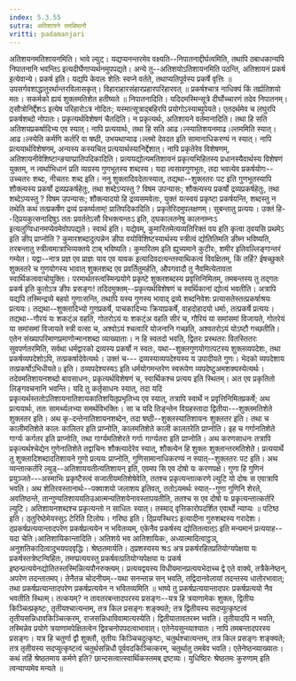 ```yaml
---
index: 5.3.55
sutra: अतिशायने तमबिष्ठनौ
vritti: padamanjari
---
```


 अतिशयनमतिशायनमिति। भावे ल्युट्। यद्यप्यनन्तरमेव वक्ष्यति--निपातनाद्दीर्घत्वमिति, तथापि ठबाधकान्यपि निपातनानि भवन्तिऽ इत्यदीर्घेणाप्यर्थनमुपपद्यते। अन्ये तु--अतिशयोऽतिशायनमिति पठन्ति, अतिशायनं प्रकर्ष इत्येवान्ये। प्रकर्ष इति। यद्यपि केवलः शेतिः स्वप्ने वर्तते, तथाप्यतिपूर्वस्य प्रकर्षे वृत्तिः ॥ उपसर्गवशाद्धातुरर्थान्तरविलासकृत्। विहाराहारसंहारप्रहारपरिहारवत् ॥  प्रकर्षश्चात्र नाधिक्यं किं तर्ह्यतिशयो मतः। सकर्मको ह्ययं शुक्लमतिशेत हतीष्यते ॥ निपातनादिति। यदिदमस्मिन्सूत्रे दीर्घोच्चारणं तदेव निपातनम्। ठ्सौत्रोनिर्द्देशःऽ इत्येष परिहारोऽत्र नोदितः; यस्मात्सूत्राद्बहिरपि प्रयोगोऽस्याब्युपेयते। एतदर्थमेव च लघुरपि प्रकर्षशब्दो नोपातः। प्रकृत्यर्थविशेषणं चैतदिति। न प्रकृत्यर्थः, अतिशायने वर्तमानादिति। तथा हि सति अतिशयप्रकर्षादिभ्य एव स्यात्। नापि प्रत्ययार्थः, तथा हि सति आढ।ल्स्यातिशयनमाढ।ल्तममिति स्यात्। आढ।ल्स्येति कर्मणि कर्तरि वा षष्ठी, उभयथाप्याढ।ल्तमो देवदत इति सामानाधिकरण्यं न स्यात्। नापि प्रत्ययार्थविशेषणम्, अन्यस्य कस्यचित् प्रत्ययार्थस्यानिर्द्देशात्। नापि प्रकृतेरेव विशेषणम्, अतिशायनीवेशिष्टान्ङ्याप्प्रातिपदिकादिति। प्रत्ययद्योत्यमतिशायनं प्रकृत्यभिहितस्य प्रधानस्यैवार्थस्य विशेषणं युक्तम्, न त्वर्थाभिधानं प्रति व्यग्रस्य गुणभूतस्य शब्दस्य। यदा त्वसावगुणभूतः, तदा भवत्येव प्रकर्षयोगः--उच्चतरः शब्दः, नीचतरः शब्द इति। ननु शुक्लादिवदेतत्स्यात्, तद्यथा--शुक्लतरः पट इति गुणभूतस्यापि शौक्ल्यस्य प्रकर्षो द्रव्यप्रकर्षहेतुः, तथा शब्देऽप्यस्तु ? विषम उपन्यासः; शौक्ल्यस्य प्रकर्षो द्रव्यप्रकर्षहेतुः, तथा शब्देऽप्यस्तु ? विषम उपन्यासः; शौक्ल्यादयो हि द्रव्यसमवेताः, युक्तं यत्स्वयं प्रकृष्टा प्रकर्षयन्ति, शब्दस्तु न तथेति कथं तत्प्रकर्षेण द्रव्यं प्रकर्ष्यताम्! प्रातिपदिकादिति। प्रकृतेरिदमुपलक्षणम्। सुबन्तातु प्रत्ययः। उक्तं हि--ठ्प्रियकुत्सनादिषुऽ ततः प्रवर्ततेऽसौ विभक्त्यन्तःऽ इति, ठ्घकालतनेषु कालनाम्नःऽ इत्यलुग्विधानमप्येवमेवोपपद्यते। स्वार्थ इति। यद्येवम्, कुमारितमेत्यव्यतिरिक्तं वय इति कृत्वा ठ्वयसि प्रथमेऽ इति ङीप् प्राप्नोति ? कुमारशब्दादुत्पन्नेन ङीपा वयोविशिष्टस्यार्थस्य स्त्रीत्वं द्योतितिमति ङीब्न भविष्यति, तरबन्तातु स्त्रीत्वमात्राभिव्यक्तये टाब् भविष्यति। कुमारितम इति ह्युच्यमाने कुटीरः, शमीर इतिवल्लिङ्गान्तरं गम्येत। यद्वा--नात्र प्रज्ञ एव प्राज्ञः याव एव यावक इत्यादिवदत्यन्तस्वाथिकत्वं विवक्षितम्, किं तर्हि? ईषच्छुक्ले शुक्लतरे च गुणयोगस्य भावात् शुक्लशब्द एव प्रवर्तितुमर्हति, औपगवादौ तु नैवमित्येतावता स्वार्थिकत्ववाचोयुक्तिः। परमार्थतस्त्वस्मिन्प्रयोगे प्रकृष्टे शुक्लशब्दस्य प्रवृत्तिनिमितम्, तमबन्तस्य तु तद्गतः प्रकर्ष इति कुतोऽत्र ङीपः प्रसङ्गः! तदिदमुक्तम्--प्रकृत्यर्थविशेषणं च स्वर्थिकानां द्योत्यं भवतीति। अत्रापि यद्यपि तस्मिन्द्रव्ये बहवो गुणाःसन्ति, तथापि यस्य गुणस्य भावाद् द्रव्ये शब्दनिवेशः प्रत्यासतेस्तत्प्रकर्षाश्रयः प्रत्ययः। तद्यथा--शुक्लादिभ्यो गुणप्रकर्षे, पाचकादिभ्यः क्रियाप्रकर्षे, वाहदोहादयो धर्माः, तत्प्रकर्षे प्रत्ययः। तद्यथा--गौरयं यः शकट्ंअ वहति, गोतरोऽयं यः शकट्ंअ वहति सीरं च, गौरियं या समांसमां विजायते, गोतरेयं या समांसमां विजायते स्त्री वत्सा च, अश्वोऽयं श्चत्वारि योजनानि गच्छति, अश्वतरोऽयं योऽष्टौ गच्छतीति। एतेन संख्यापरिमाणप्रमाणोन्मानशब्दा व्याख्याताः। न हि स्वतदो भवति, द्वितरः प्रस्थतरः वितस्तितरः सुवपर्णतरमिति, सर्वथा धर्मद्वारको द्रव्यस्य प्रकर्षो न स्वतः, यथा--शुक्लगुणयोगात्पटस्य शुक्लव्यपदेशः, तथा प्रकर्षव्यपदेशोऽपि, तत्प्रकर्षादेवेत्यर्थः। उक्तं च--- द्रव्यस्याव्यपदेश्यस्य य उपादीयते गुणः। भेदको व्यपदेशाय तत्प्रकर्षोऽभिधीयते॥ इति। ठव्यपदेश्यस्यऽ इति धर्मयोगमन्तरेण स्वरूपेण व्यपदेष्टुअमशक्यस्येत्यर्थः। तदेवमतिशायनशब्दो बावसाधनः, प्रकृत्यर्थविशेषणं च, स्वार्थिकश्च प्रत्यय इति स्थितम्। अत एव प्रकृतितो लिङ्गवचनानि भवन्ति। यदि तु कर्तृसाधनः स्यात्, तदा यदि प्रकृत्यर्थस्ततोऽतिशायनातिशायकातिशयितृप्रभृतिभ्य एव स्यात्, तत्रापि स्वार्थे न प्रवृत्तिनिमितप्रकर्षे; अथ प्रत्ययार्थः, ततः सामर्थ्यलभ्या समर्थविभक्तिः। सा च यदि तिङ्न्तेन विग्रहस्तादा द्वितीया---शुक्लमतिशेते शुक्लतर इति। अथ कृ-दन्तेनातिशायनशब्देन, तदा षष्ठी--शुक्लस्यातिशायनः शुक्लतर इति। तथा च कालीमतिशेते कालः कालितर इति प्राप्नोति, कालमतिशेते काली कालतरेति प्राप्नोति। इह च गर्गानतिशेते गार्ग्यः कर्गतर इति प्राप्नोति, तथा गार्ग्यमतिशेरते गर्गाः गार्ग्यतरा इति प्राप्नोति। अथ करणसाधनः तत्रापि प्रकृत्यर्थश्चेद्येन गुणेनातिशेते तद्वाचिनः शौक्ल्यादेरेव स्यात्, शौक्ल्येन हि शुक्लः शुक्लान्तरमतिशेते। प्रत्ययार्थे तु शुक्लादिशब्दादतिशायने गुणो प्रत्ययः प्राप्नोति, गुणिसामानाधिकरण्यं न स्यात्--शुक्लतरः पट इति। अथ व्यन्तात्कर्तरि ल्युड्--अतिशाययतीत्यतिशायन् इति, एवमप सि एव दोषो यः करणपक्षे। गुणा हि गुणिनं प्रयुञ्जते---अस्माभिः प्रकृष्टैस्त्वं सजातीयमतिशेषेवेति, ततश्च प्रकृत्यन्तात्करणे ल्युटि यो दोषः स एवात्रापि भवति। अथ शेतिरवस्तानार्थः--पक्वाशयो जलाशय इतिवत्, ततोऽयमर्थः स्यात्--गुणा गुणिनि शेरते, अवतिष्ठन्ते, तान्गुण्यतिशाययतिउआत्मन्यतिशयेनावस्तापयतीति, ततश्च स एव दोषो यः प्रकृत्यन्तात्कर्तरि ल्युटि। अतिशायनशब्दश्च प्रकृत्यन्तो न साधितः स्यात्। तस्माद् वृत्तिकारोपदर्शित एवार्थो न्याप्यः ॥  पटिष्ठ इति। ठ्तुरिष्ठेमेयस्सुऽ टेरिति टिलोपः। गरिष्ठ इति। ठ्प्रियस्थिरऽ इत्यादीना गुरुशब्दस्य गरादेशः। ठ्प्रकर्षप्रत्ययान्तादपरेण प्रकर्षप्रत्ययेन न भवितव्यम्, एकेनैव प्रकर्षस्य द्योतितत्वात्ऽ इति मन्यमानं प्रत्ययाह--यदा चेति।आतिशायिकान्तादिति। अतिशये भव आतिशायिकः, अध्यात्मादित्वाट्ठञ्, अनुशतिकादित्वादुभयपदवृद्धिः। श्रेष्ठतमार्यति। ठ्प्रशस्यस्य श्रःऽ अत्र प्रकर्षरहितप्रतियोग्यपेक्षया यः प्रकर्षस्तत्रेष्टन्विहितः, तमप्प्रत्ययस्तु प्रकर्षवत्प्रतियोग्यपेक्षया यः प्रकर्ष इष्ठन्प्रत्ययेनद्योतितस्तस्मिन्नित्यपौनरुक्त्यम्। प्रत्ययद्वयस्य विधीयमानप्रत्ययभेदाच्च द्वे एते वाक्ये, तत्रैकेनेष्ठन्, अपरेण तदन्तातमप्। तेनैतन्न चोदनीयम्--यथा सनन्तान्न सन् भवति, तद्विदानवेलायां तदन्तस्य धातोरभावात्; तथा प्रकर्षप्रत्यान्तादपरेण प्रकर्षप्रत्ययेन न भवितव्यमिति ॥  भाष्ये तु प्रकर्षप्रत्ययान्तादपरः प्रकर्षप्रत्ययो नैव भवतीति स्थित्म्। तत्कयम्? न तावतरबन्तादपरस्य प्रसङ्गः--यत्र हि त्रयाणामेकः शुक्लः, द्वितीयः किञ्चित्प्रकृष्टः, तृतीयश्चात्यन्तम्, तत्र किल प्रसङ्गः शङ्क्यते; तत्र द्वितीयस्य सदप्युत्कृष्टत्वं तृतीयसन्निधावकिञ्चित्करम्, राजसन्निधाविवामात्यस्येति। द्वितीयातावतरब्न भवति। तृतीयादपि न भवति, तस्मिन्नेव प्रयोगे त्रयाणामपेक्षितत्वेन द्विवचनोपपदत्वाभावात्। एतेनेयसुन्व्याश्यातः। नापि तमबन्तादपरस्य प्रसङ्गः। यत्र हि चतुर्णा द्वौ शुक्लौ, तृतीयः किञ्चिचदुत्कृष्टः, चतुर्थश्चात्यन्तम्, तत्र किल प्रसङ्गः शङ्क्यते; तत्र तृतीयस्य सदप्युत्कृष्टत्वं चतुर्थसन्निधौ पूर्ववदकिञ्चित्करम्, चतुर्थातु तमबेव भवति। एतेनेष्ठन्व्याख्यातः। कथं तर्हि श्रेष्ठतमाय कर्मणे इति? छान्दसत्वात्स्वार्थिकस्तमब् द्रष्टव्यः। युधिष्ठिरः श्रेष्ठतमः कुरुणाम् इति त्वन्याप्यमेव मन्यते ॥